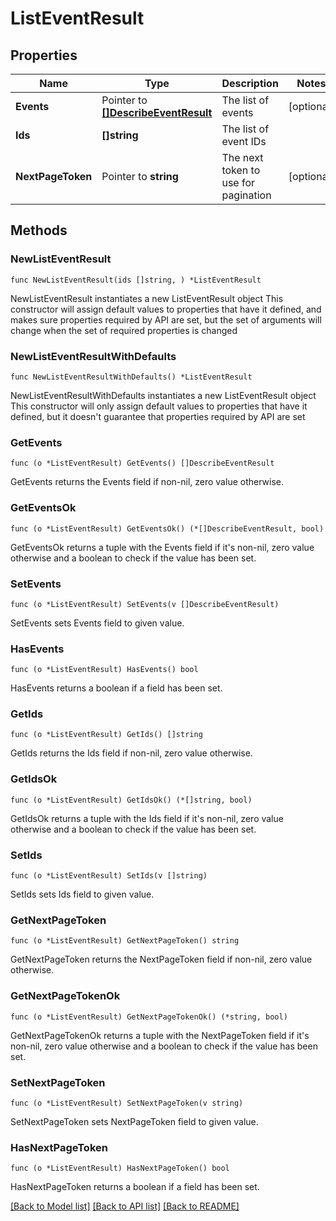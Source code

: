 # ListEventResult

## Properties

Name | Type | Description | Notes
------------ | ------------- | ------------- | -------------
**Events** | Pointer to [**[]DescribeEventResult**](DescribeEventResult.md) | The list of events | [optional] 
**Ids** | **[]string** | The list of event IDs | 
**NextPageToken** | Pointer to **string** | The next token to use for pagination | [optional] 

## Methods

### NewListEventResult

`func NewListEventResult(ids []string, ) *ListEventResult`

NewListEventResult instantiates a new ListEventResult object
This constructor will assign default values to properties that have it defined,
and makes sure properties required by API are set, but the set of arguments
will change when the set of required properties is changed

### NewListEventResultWithDefaults

`func NewListEventResultWithDefaults() *ListEventResult`

NewListEventResultWithDefaults instantiates a new ListEventResult object
This constructor will only assign default values to properties that have it defined,
but it doesn't guarantee that properties required by API are set

### GetEvents

`func (o *ListEventResult) GetEvents() []DescribeEventResult`

GetEvents returns the Events field if non-nil, zero value otherwise.

### GetEventsOk

`func (o *ListEventResult) GetEventsOk() (*[]DescribeEventResult, bool)`

GetEventsOk returns a tuple with the Events field if it's non-nil, zero value otherwise
and a boolean to check if the value has been set.

### SetEvents

`func (o *ListEventResult) SetEvents(v []DescribeEventResult)`

SetEvents sets Events field to given value.

### HasEvents

`func (o *ListEventResult) HasEvents() bool`

HasEvents returns a boolean if a field has been set.

### GetIds

`func (o *ListEventResult) GetIds() []string`

GetIds returns the Ids field if non-nil, zero value otherwise.

### GetIdsOk

`func (o *ListEventResult) GetIdsOk() (*[]string, bool)`

GetIdsOk returns a tuple with the Ids field if it's non-nil, zero value otherwise
and a boolean to check if the value has been set.

### SetIds

`func (o *ListEventResult) SetIds(v []string)`

SetIds sets Ids field to given value.


### GetNextPageToken

`func (o *ListEventResult) GetNextPageToken() string`

GetNextPageToken returns the NextPageToken field if non-nil, zero value otherwise.

### GetNextPageTokenOk

`func (o *ListEventResult) GetNextPageTokenOk() (*string, bool)`

GetNextPageTokenOk returns a tuple with the NextPageToken field if it's non-nil, zero value otherwise
and a boolean to check if the value has been set.

### SetNextPageToken

`func (o *ListEventResult) SetNextPageToken(v string)`

SetNextPageToken sets NextPageToken field to given value.

### HasNextPageToken

`func (o *ListEventResult) HasNextPageToken() bool`

HasNextPageToken returns a boolean if a field has been set.


[[Back to Model list]](../README.md#documentation-for-models) [[Back to API list]](../README.md#documentation-for-api-endpoints) [[Back to README]](../README.md)


